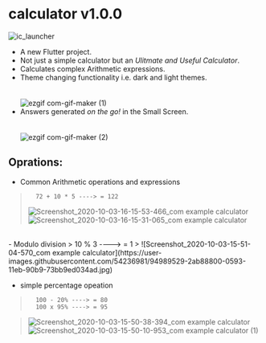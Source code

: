 # calculator  v1.0.0

![ic_launcher](https://user-images.githubusercontent.com/54236981/94977480-7db02200-0536-11eb-97dc-28fcfab12dfe.png)

- A new Flutter project.
- Not just a simple calculator but an <i>Ulitmate and Useful Calculator</i>.
- Calculates complex Arithmetic expressions.
- Theme changing functionality i.e. dark and light themes.<br><br><br>
![ezgif com-gif-maker (1)](https://user-images.githubusercontent.com/54236981/94981500-71d15980-0550-11eb-81dc-e5bc18c4474d.gif)
- Answers generated <i>on the go!</i> in the Small Screen. <br><br><br>
![ezgif com-gif-maker (2)](https://user-images.githubusercontent.com/54236981/94982609-a1389400-0559-11eb-944a-bb3d9f681d55.gif)



## Oprations:

- Common Arithmetic operations and expressions
>       72 + 10 * 5 ----> = 122
> ![Screenshot_2020-10-03-16-15-53-466_com example calculator](https://user-images.githubusercontent.com/54236981/94989699-538d4d00-0594-11eb-9068-3bc064b86619.jpg)
![Screenshot_2020-10-03-16-15-31-065_com example calculator](https://user-images.githubusercontent.com/54236981/94989700-55571080-0594-11eb-91fd-20adf16de9e4.jpg)
<br>
- Modulo division 
>       10 % 3 ----> = 1
> ![Screenshot_2020-10-03-15-51-04-570_com example calculator](https://user-images.githubusercontent.com/54236981/94989529-2ab88800-0593-11eb-90b9-73bb9ed034ad.jpg)
<br>

- simple percentage opeation
>       100 - 20% ----> = 80
>       100 x 95% ----> = 95

> ![Screenshot_2020-10-03-15-50-38-394_com example calculator](https://user-images.githubusercontent.com/54236981/94989521-20968980-0593-11eb-8d0a-00e380815e0f.jpg)
![Screenshot_2020-10-03-15-50-10-953_com example calculator (1)](https://user-images.githubusercontent.com/54236981/94989535-373ce080-0593-11eb-8cd9-2677bb3a053d.jpg)
